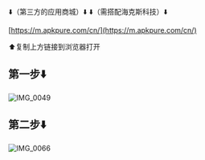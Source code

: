 ⬇️（第三方的应用商城）⬇️
⬇️（需搭配海克斯科技）⬇️

[https://m.apkpure.com/cn/](https://m.apkpure.com/cn/)

⬆️复制上方链接到浏览器打开

## 第一步⬇️
![IMG_0049](https://github.com/user-attachments/assets/9d97c010-ba01-43c6-9e3a-fcb1744c552c)

## 第二步⬇️
![IMG_0066](https://github.com/user-attachments/assets/12e2c072-eff6-4755-ad49-396817625374)

